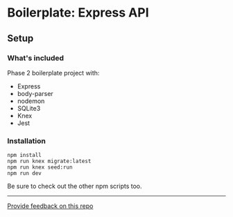 # Boilerplate: Express API

## Setup

### What's included

Phase 2 boilerplate project with:

 - Express
 - body-parser
 - nodemon
 - SQLite3
 - Knex
 - Jest


### Installation

```
npm install
npm run knex migrate:latest
npm run knex seed:run
npm run dev
```

Be sure to check out the other npm scripts too.

---
[Provide feedback on this repo](https://docs.google.com/forms/d/e/1FAIpQLSfw4FGdWkLwMLlUaNQ8FtP2CTJdGDUv6Xoxrh19zIrJSkvT4Q/viewform?usp=pp_url&entry.1958421517=boilerplate-express-api)
